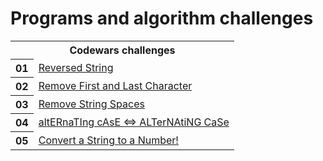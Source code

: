 # Programs and algorithm challenges


<table class="tg">
  <tr>
    <th class="tg-yw4l" colspan="2"><b>Codewars challenges</b></th>
  </tr>
  <tr>
    <th class="tg-yw4l">01</th>
    <td class="tg-yw4l">
      <a href="https://github.com/abhilashmalhotra/programs-and-algorithm-challenges/blob/master/codewars/reversed-string.js" target="_blank">Reversed String</a>
    </td>
  </tr>
  <tr>
    <th class="tg-yw4l">02</th>
    <td class="tg-yw4l">
      <a href="https://github.com/abhilashmalhotra/programs-and-algorithm-challenges/blob/master/codewars/remove-first-last-character.js" target="_blank">Remove First and Last Character</a>
    </td>
  </tr>
  <tr>
    <th class="tg-yw4l">03</th>
    <td class="tg-yw4l">
      <a href="https://github.com/abhilashmalhotra/programs-and-algorithm-challenges/blob/master/codewars/remove-string-space.js" target="_blank">Remove String Spaces</a>
    </td>
  </tr>
  <tr>
    <th class="tg-yw4l">04</th>
    <td class="tg-yw4l">
      <a href="https://github.com/abhilashmalhotra/programs-and-algorithm-challenges/blob/master/codewars/alternating-case.js" target="_blank">altERnaTIng cAsE <=> ALTerNAtiNG CaSe</a>
    </td>
  </tr>
  <tr>
    <th class="tg-yw4l">05</th>
    <td class="tg-yw4l">
      <a href="https://github.com/abhilashmalhotra/programs-and-algorithm-challenges/blob/master/codewars/string-to-number.js" target="_blank">Convert a String to a Number!</a>
    </td>
  </tr>
</table>
